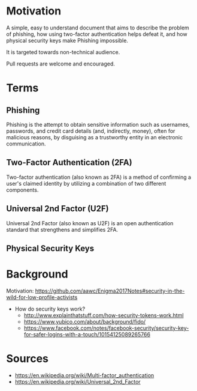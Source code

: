 # Motivation
A simple, easy to understand document that aims to describe the problem of
phishing, how using two-factor authentication helps defeat it, and how physical
security keys make Phishing impossible.

It is targeted towards non-technical audience.

Pull requests are welcome and encouraged.

# Terms
## Phishing
Phishing is the attempt to obtain sensitive information such as usernames,
passwords, and credit card details (and, indirectly, money), often for malicious
reasons, by disguising as a trustworthy entity in an electronic communication.

## Two-Factor Authentication (2FA)
Two-factor authentication (also known as 2FA) is a method of confirming a user's
claimed identity by utilizing a combination of two different components.

## Universal 2nd Factor (U2F)
Universal 2nd Factor (also known as U2F) is an open authentication standard that
strengthens and simplifies 2FA.

## Physical Security Keys


# Background

Motivation: https://github.com/aawc/Enigma2017Notes#security-in-the-wild-for-low-profile-activists

- How do security keys work?
  - http://www.explainthatstuff.com/how-security-tokens-work.html
  - https://www.yubico.com/about/background/fido/
  - https://www.facebook.com/notes/facebook-security/security-key-for-safer-logins-with-a-touch/10154125089265766


# Sources
- https://en.wikipedia.org/wiki/Multi-factor_authentication
- https://en.wikipedia.org/wiki/Universal_2nd_Factor
